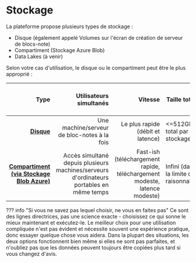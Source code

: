 # Stockage

La plateforme propose plusieurs types de stockage :

- Disque (également appelé Volumes sur l'écran de création de serveur de   blocs-note)
- Compartiment (Stockage Azure Blob)
- Data Lakes (à venir)

Selon votre cas d'utilisation, le disque ou le compartiment peut être le plus approprié :

|                                     Type |                                                                  Utilisateurs simultanés |                                                                    Vitesse | Taille totale                          | Partageable avec d'autres utilisateurs |
| ---------------------------------------: | ---------------------------------------------------------------------------------------: | -------------------------------------------------------------------------: | -------------------------------------- | -------------------------------------- |
|                  **[Disque](Disque.md)** |                                              Une machine/serveur de bloc-notes à la fois |                                          Le plus rapide (débit et latence) | <=512GB total par stockage             | Non                                    |
| **[Compartiment (via Stockage Blob Azure)](StockageBlobAzure.md)** | Accès simultané depuis plusieurs machines/serveurs d'ordinateurs portables en même temps | Fast-ish (téléchargement rapide, téléchargement modeste, latence modeste) | Infini (dans la limite du raisonnable) | [Oui]                                  |

<!-- prettier-ignore -->
??? info "Si vous ne savez pas lequel choisir, ne vous en faites pas"
    Ce sont des lignes directrices, pas une science exacte - choisissez ce qui sonne le mieux maintenant et exécutez-le. Le meilleur choix pour une utilisation compliquée n'est pas évident et nécessite souvent une expérience pratique, donc essayer quelque chose vous aidera. Dans la plupart des situations, les deux options fonctionnent bien même si elles ne sont pas parfaites, et n'oubliez pas que les données peuvent toujours être copiées plus tard si vous changez d'avis.

